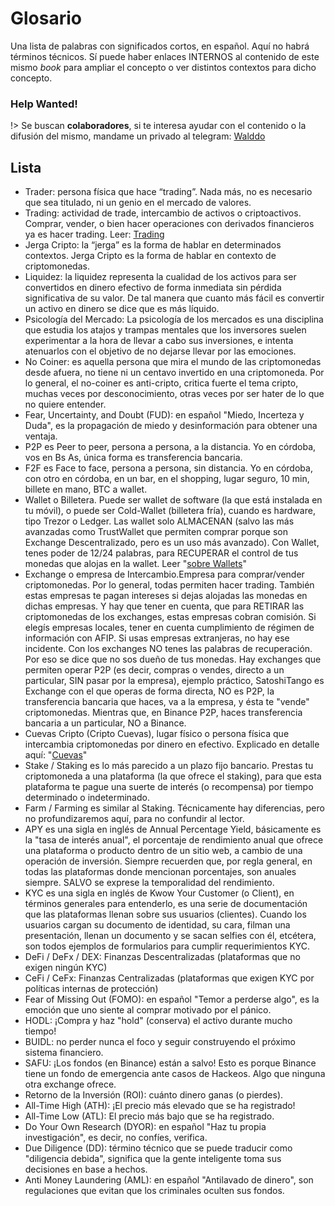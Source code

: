 # Glosario

Una lista de palabras con significados cortos, en español. Aquí no habrá términos técnicos. Sí puede haber enlaces INTERNOS al contenido de este mismo *book* para ampliar el concepto o ver distintos contextos para dicho concepto.

### Help Wanted! <!-- {docsify-ignore} -->

!> Se buscan **colaboradores**, si te interesa ayudar con el contenido o la difusión del mismo, mandame un privado al telegram: [Walddo](https://t.me/walddo)


## Lista

- Trader: persona física que hace “trading”. Nada más, no es necesario que sea titulado, ni un genio en el mercado de valores.
- Trading: actividad de trade, intercambio de activos o criptoactivos. Comprar, vender, o bien hacer operaciones con derivados financieros ya es hacer trading. Leer: [Trading](c/trading.md)
- Jerga Cripto: la “jerga” es la forma de hablar en determinados contextos. Jerga Cripto es la forma de hablar en contexto de criptomonedas.
- Liquidez: la liquidez representa la cualidad de los activos para ser convertidos en dinero efectivo de forma inmediata sin pérdida significativa de su valor. De tal manera que cuanto más fácil es convertir un activo en dinero se dice que es más líquido.
- Psicología del Mercado: La psicología de los mercados es una disciplina que estudia los atajos y trampas mentales que los inversores suelen experimentar a la hora de llevar a cabo sus inversiones, e intenta atenuarlos con el objetivo de no dejarse llevar por las emociones.
- No Coiner: es aquella persona que mira el mundo de las criptomonedas desde afuera, no tiene ni un centavo invertido en una criptomoneda. Por lo general, el no-coiner es anti-cripto, critica fuerte el tema cripto, muchas veces por desconocimiento, otras veces por ser hater de lo que no quiere entender.
- Fear, Uncertainty, and Doubt (FUD): en español "Miedo, Incerteza y Duda", es la propagación de miedo y desinformación para obtener una ventaja.
- P2P es Peer to peer, persona a persona, a la distancia. Yo en córdoba, vos en Bs As, única forma es transferencia bancaria.
- F2F es Face to face, persona a persona, sin distancia. Yo en córdoba, con otro en córdoba, en un bar, en el shopping, lugar seguro, 10 min, billete en mano, BTC a wallet.
- Wallet o Billetera. Puede ser wallet de software (la que está instalada en tu móvil), o puede ser Cold-Wallet (billetera fría), cuando es hardware, tipo Trezor o Ledger. Las wallet solo ALMACENAN (salvo las más avanzadas como TrustWallet que permiten comprar porque son Exchange Descentralizado, pero es un uso más avanzado). Con Wallet, tenes poder de 12/24 palabras, para RECUPERAR el control de tus monedas que alojas en la wallet. Leer "[sobre Wallets](/c/wallets.md)"
- Exchange o empresa de Intercambio.Empresa para comprar/vender criptomonedas. Por lo general, todas permiten hacer trading. También estas empresas te pagan intereses si dejas alojadas las monedas en dichas empresas. Y hay que tener en cuenta, que para RETIRAR las criptomonedas de los exchanges, estas empresas cobran comisión. Si elegís empresas locales, tener en cuenta cumplimiento de régimen de información con AFIP. Si usas empresas extranjeras, no hay ese incidente. Con los exchanges NO tenes las palabras de recuperación. Por eso se dice que no sos dueño de tus monedas. Hay exchanges que permiten operar P2P (es decir, compras o vendes, directo a un particular, SIN pasar por la empresa), ejemplo práctico, SatoshiTango es Exchange con el que operas de forma directa, NO es P2P, la transferencia bancaria que haces, va a la empresa, y ésta te "vende" criptomonedas. Mientras que, en Binance P2P, haces transferencia bancaria a un particular, NO a Binance.
- Cuevas Cripto (Cripto Cuevas), lugar físico o persona física que intercambia criptomonedas por dinero en efectivo. Explicado en detalle aquí: "[Cuevas](/c/#cuevas)"
- Stake / Staking es lo más parecido a un plazo fijo bancario. Prestas tu criptomoneda a una plataforma (la que ofrece el staking), para que esta plataforma te pague una suerte de interés (o recompensa) por tiempo determinado o indeterminado.
- Farm / Farming es similar al Staking. Técnicamente hay diferencias, pero no profundizaremos aquí, para no confundir al lector.
- APY es una sigla en inglés de Annual Percentage Yield, básicamente es la "tasa de interés anual", el porcentaje de rendimiento anual que ofrece una plataforma o producto dentro de un sitio web, a cambio de una operación de inversión. Siempre recuerden que, por regla general, en todas las plataformas donde mencionan porcentajes, son anuales siempre. SALVO se exprese la temporalidad del rendimiento.
- KYC es una sigla en inglés de Kwow Your Customer (o Client), en términos generales para entenderlo, es una serie de documentación que las plataformas llenan sobre sus usuarios (clientes). Cuando los usuarios cargan su documento de identidad, su cara, filman una presentación, llenan un documento y se sacan selfies con él, etcétera, son todos ejemplos de formularios para cumplir requerimientos KYC.
- DeFi / DeFx / DEX: Finanzas Descentralizadas (plataformas que no exigen ningún KYC)
- CeFi / CeFx: Finanzas Centralizadas (plataformas que exigen KYC por políticas internas de protección)
- Fear of Missing Out (FOMO): en español "Temor a perderse algo", es la emoción que uno siente al comprar motivado por el pánico.
- HODL: ¡Compra y haz "hold" (conserva) el activo durante mucho tiempo!
- BUIDL: no perder nunca el foco y seguir construyendo el próximo sistema financiero.
- SAFU: ¡Los fondos (en Binance) están a salvo! Esto es porque Binance tiene un fondo de emergencia ante casos de Hackeos. Algo que ninguna otra exchange ofrece.
- Retorno de la Inversión (ROI): cuánto dinero ganas (o pierdes).
- All-Time High (ATH): ¡El precio más elevado que se ha registrado!
- All-Time Low (ATL): El precio más bajo que se ha registrado.
- Do Your Own Research (DYOR): en español "Haz tu propia investigación", es decir, no confíes, verifica.
- Due Diligence (DD): término técnico que se puede traducir como "diligencia debida", significa que la gente inteligente toma sus decisiones en base a hechos.
- Anti Money Laundering (AML): en español "Antilavado de dinero", son regulaciones que evitan que los criminales oculten sus fondos.